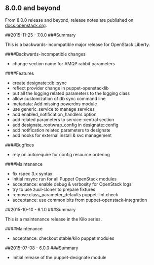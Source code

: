 ## 8.0.0 and beyond

From 8.0.0 release and beyond, release notes are published on
[docs.openstack.org](http://docs.openstack.org/releasenotes/puppet-designate/).

##2015-11-25 - 7.0.0
###Summary

This is a backwards-incompatible major release for OpenStack Liberty.

####Backwards-incompatible changes
- change section name for AMQP rabbit parameters

####Features
- create designate::db::sync
- reflect provider change in puppet-openstacklib
- put all the logging related parameters to the logging class
- allow customization of db sync command line
- metadata: Add missing powerdns module
- use generic_service to manage services
- add enabled_notification_handlers option
- add related parameters to service::central section
- add designate_rootwrap_config in designate::config
- add notification related parameters to designate
- add hooks for external install & svc management

####Bugfixes
- rely on autorequire for config resource ordering

####Maintenance
- fix rspec 3.x syntax
- initial msync run for all Puppet OpenStack modules
- acceptance: enable debug & verbosity for OpenStack logs
- try to use zuul-cloner to prepare fixtures
- remove class_parameter_defaults puppet-lint check
- acceptance: use common bits from puppet-openstack-integration

##2015-10-10 - 6.1.0
###Summary

This is a maintenance release in the Kilo series.

####Maintenance
- acceptance: checkout stable/kilo puppet modules

##2015-07-08 - 6.0.0
###Summary

- Initial release of the puppet-designate module
